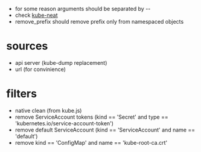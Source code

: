 * for some reason arguments should be separated by --
* check [kube-neat](https://github.com/itaysk/kubectl-neat)
* remove_prefix should remove prefix only from namespaced objects 

# sources
* api server (kube-dump replacement)
* url (for convinience)

# filters
* native clean (from kube.js)
* remove ServiceAccount tokens (kind == 'Secret' and type == 'kubernetes.io/service-account-token')
* remove default ServiceAccount (kind == 'ServiceAccount' and name == 'default')
* remove kind == 'ConfigMap' and name == 'kube-root-ca.crt'
